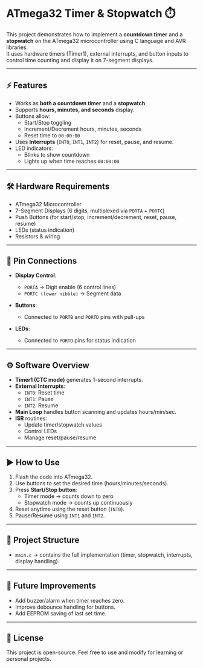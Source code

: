 # ATmega32 Timer & Stopwatch ⏱️

This project demonstrates how to implement a **countdown timer** and a **stopwatch** on the ATmega32 microcontroller using C language and AVR libraries.  
It uses hardware timers (Timer1), external interrupts, and button inputs to control time counting and display it on 7-segment displays.

---

## ⚡ Features
- Works as **both a countdown timer** and a **stopwatch**.
- Supports **hours, minutes, and seconds** display.
- Buttons allow:
  - Start/Stop toggling
  - Increment/Decrement hours, minutes, seconds
  - Reset time to `00:00:00`
- Uses **Interrupts** (`INT0`, `INT1`, `INT2`) for reset, pause, and resume.
- LED indicators:
  - Blinks to show countdown
  - Lights up when time reaches `00:00:00`

---

## 🛠️ Hardware Requirements
- ATmega32 Microcontroller
- 7-Segment Displays (6 digits, multiplexed via `PORTA` + `PORTC`)
- Push Buttons (for start/stop, increment/decrement, reset, pause, resume)
- LEDs (status indication)
- Resistors & wiring

---

## 🔧 Pin Connections
- **Display Control**:  
  - `PORTA` → Digit enable (6 control lines)  
  - `PORTC (lower nibble)` → Segment data  

- **Buttons**:  
  - Connected to `PORTB` and `PORTD` pins with pull-ups  

- **LEDs**:  
  - Connected to `PORTD` pins for status indication  

---

## ⚙️ Software Overview
- **Timer1 (CTC mode)** generates 1-second interrupts.  
- **External Interrupts**:
  - `INT0`: Reset time  
  - `INT1`: Pause  
  - `INT2`: Resume  
- **Main Loop** handles button scanning and updates hours/min/sec.  
- **ISR** routines:
  - Update timer/stopwatch values
  - Control LEDs
  - Manage reset/pause/resume

---

## ▶️ How to Use
1. Flash the code into ATmega32.  
2. Use buttons to set the desired time (hours/minutes/seconds).  
3. Press **Start/Stop button**:
   - Timer mode → counts down to zero  
   - Stopwatch mode → counts up continuously  
4. Reset anytime using the reset button (`INT0`).  
5. Pause/Resume using `INT1` and `INT2`.  

---

## 📂 Project Structure
- `main.c` → contains the full implementation (timer, stopwatch, interrupts, display handling).

---

## 🚀 Future Improvements
- Add buzzer/alarm when timer reaches zero.  
- Improve debounce handling for buttons.  
- Add EEPROM saving of last set time.  

---

## 📜 License
This project is open-source. Feel free to use and modify for learning or personal projects.
